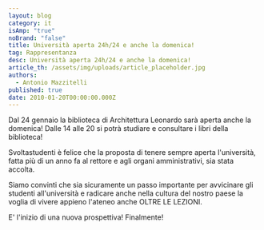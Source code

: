 ```yaml
---
layout: blog
category: it
isAmp: "true"
noBrand: "false"
title: Università aperta 24h/24 e anche la domenica!
tag: Rappresentanza
desc: Università aperta 24h/24 e anche la domenica!
article_th: /assets/img/uploads/article_placeholder.jpg
authors:
  - Antonio Mazzitelli
published: true
date: 2010-01-20T00:00:00.000Z
---
```


Dal 24 gennaio la biblioteca di Architettura Leonardo sarà aperta anche la domenica! Dalle 14 alle 20 si potrà studiare e consultare i libri della biblioteca!

Svoltastudenti è felice che la proposta di tenere sempre aperta l'università, fatta più di un anno fa al rettore e agli organi amministrativi, sia stata accolta.

Siamo convinti che sia sicuramente un passo importante per avvicinare gli studenti all'università e radicare anche nella cultura del nostro paese la voglia di vivere appieno l'ateneo anche OLTRE LE LEZIONI.

E' l'inizio di una nuova prospettiva! Finalmente!
